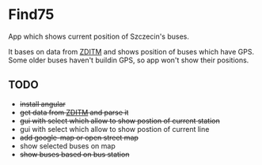# Find75

App which shows current position of Szczecin's buses.

It bases on data from [ZDITM](http://www.zditm.szczecin.pl/) and shows position of buses which have GPS.
Some older buses haven't buildin GPS, so app won't show their positions.

## TODO
- ~~install angular~~
- ~~get data from [ZDITM](http://www.zditm.szczecin.pl/) and parse it~~
- ~~gui with select which allow to show postion of current station~~
- gui with select which allow to show postion of current line
- ~~add google-map or open street map~~
- show selected buses on map
- ~~show buses based on bus station~~

